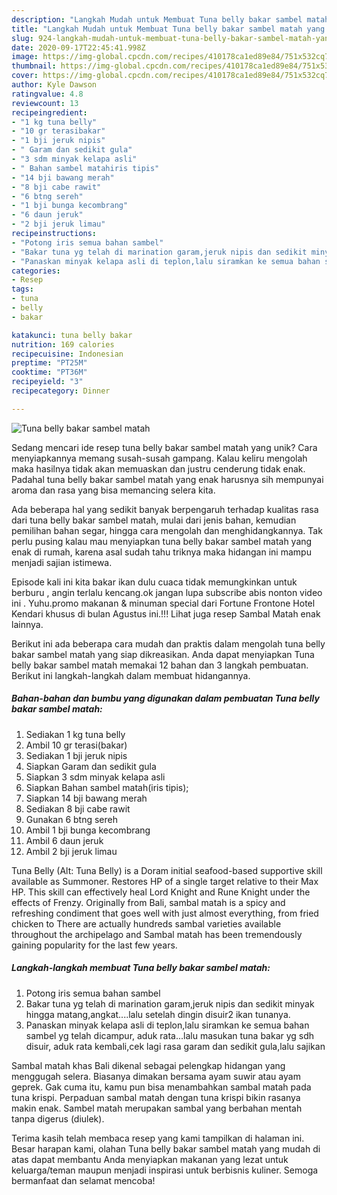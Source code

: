 ```yaml
---
description: "Langkah Mudah untuk Membuat Tuna belly bakar sambel matah yang Enak"
title: "Langkah Mudah untuk Membuat Tuna belly bakar sambel matah yang Enak"
slug: 924-langkah-mudah-untuk-membuat-tuna-belly-bakar-sambel-matah-yang-enak
date: 2020-09-17T22:45:41.998Z
image: https://img-global.cpcdn.com/recipes/410178ca1ed89e84/751x532cq70/tuna-belly-bakar-sambel-matah-foto-resep-utama.jpg
thumbnail: https://img-global.cpcdn.com/recipes/410178ca1ed89e84/751x532cq70/tuna-belly-bakar-sambel-matah-foto-resep-utama.jpg
cover: https://img-global.cpcdn.com/recipes/410178ca1ed89e84/751x532cq70/tuna-belly-bakar-sambel-matah-foto-resep-utama.jpg
author: Kyle Dawson
ratingvalue: 4.8
reviewcount: 13
recipeingredient:
- "1 kg tuna belly"
- "10 gr terasibakar"
- "1 bji jeruk nipis"
- " Garam dan sedikit gula"
- "3 sdm minyak kelapa asli"
- " Bahan sambel matahiris tipis"
- "14 bji bawang merah"
- "8 bji cabe rawit"
- "6 btng sereh"
- "1 bji bunga kecombrang"
- "6 daun jeruk"
- "2 bji jeruk limau"
recipeinstructions:
- "Potong iris semua bahan sambel"
- "Bakar tuna yg telah di marination garam,jeruk nipis dan sedikit minyak hingga matang,angkat....lalu setelah dingin disuir2 ikan tunanya."
- "Panaskan minyak kelapa asli di teplon,lalu siramkan ke semua bahan sambel yg telah dicampur, aduk rata...lalu masukan tuna bakar yg sdh disuir, aduk rata kembali,cek lagi rasa garam dan sedikit gula,lalu sajikan"
categories:
- Resep
tags:
- tuna
- belly
- bakar

katakunci: tuna belly bakar 
nutrition: 169 calories
recipecuisine: Indonesian
preptime: "PT25M"
cooktime: "PT36M"
recipeyield: "3"
recipecategory: Dinner

---
```



![Tuna belly bakar sambel matah](https://img-global.cpcdn.com/recipes/410178ca1ed89e84/751x532cq70/tuna-belly-bakar-sambel-matah-foto-resep-utama.jpg)

Sedang mencari ide resep tuna belly bakar sambel matah yang unik? Cara menyiapkannya memang susah-susah gampang. Kalau keliru mengolah maka hasilnya tidak akan memuaskan dan justru cenderung tidak enak. Padahal tuna belly bakar sambel matah yang enak harusnya sih mempunyai aroma dan rasa yang bisa memancing selera kita.

Ada beberapa hal yang sedikit banyak berpengaruh terhadap kualitas rasa dari tuna belly bakar sambel matah, mulai dari jenis bahan, kemudian pemilihan bahan segar, hingga cara mengolah dan menghidangkannya. Tak perlu pusing kalau mau menyiapkan tuna belly bakar sambel matah yang enak di rumah, karena asal sudah tahu triknya maka hidangan ini mampu menjadi sajian istimewa.

Episode kali ini kita bakar ikan dulu cuaca tidak memungkinkan untuk berburu , angin terlalu kencang.ok jangan lupa subscribe abis nonton video ini . Yuhu.promo makanan &amp; minuman special dari Fortune Frontone Hotel Kendari khusus di bulan Agustus ini.!!! Lihat juga resep Sambal Matah enak lainnya.


Berikut ini ada beberapa cara mudah dan praktis dalam mengolah tuna belly bakar sambel matah yang siap dikreasikan. Anda dapat menyiapkan Tuna belly bakar sambel matah memakai 12 bahan dan 3 langkah pembuatan. Berikut ini langkah-langkah dalam membuat hidangannya.

<!--inarticleads1-->

##### Bahan-bahan dan bumbu yang digunakan dalam pembuatan Tuna belly bakar sambel matah:

1. Sediakan 1 kg tuna belly
1. Ambil 10 gr terasi(bakar)
1. Sediakan 1 bji jeruk nipis
1. Siapkan  Garam dan sedikit gula
1. Siapkan 3 sdm minyak kelapa asli
1. Siapkan  Bahan sambel matah(iris tipis);
1. Siapkan 14 bji bawang merah
1. Sediakan 8 bji cabe rawit
1. Gunakan 6 btng sereh
1. Ambil 1 bji bunga kecombrang
1. Ambil 6 daun jeruk
1. Ambil 2 bji jeruk limau


Tuna Belly (Alt: Tuna Belly) is a Doram initial seafood-based supportive skill available as Summoner. Restores HP of a single target relative to their Max HP. This skill can effectively heal Lord Knight and Rune Knight under the effects of Frenzy. Originally from Bali, sambal matah is a spicy and refreshing condiment that goes well with just almost everything, from fried chicken to There are actually hundreds sambal varieties available throughout the archipelago and Sambal matah has been tremendously gaining popularity for the last few years. 

<!--inarticleads2-->

##### Langkah-langkah membuat Tuna belly bakar sambel matah:

1. Potong iris semua bahan sambel
1. Bakar tuna yg telah di marination garam,jeruk nipis dan sedikit minyak hingga matang,angkat....lalu setelah dingin disuir2 ikan tunanya.
1. Panaskan minyak kelapa asli di teplon,lalu siramkan ke semua bahan sambel yg telah dicampur, aduk rata...lalu masukan tuna bakar yg sdh disuir, aduk rata kembali,cek lagi rasa garam dan sedikit gula,lalu sajikan


Sambal matah khas Bali dikenal sebagai pelengkap hidangan yang menggugah selera. Biasanya dimakan bersama ayam suwir atau ayam geprek. Gak cuma itu, kamu pun bisa menambahkan sambal matah pada tuna krispi. Perpaduan sambal matah dengan tuna krispi bikin rasanya makin enak. Sambel matah merupakan sambal yang berbahan mentah tanpa digerus (diulek). 

Terima kasih telah membaca resep yang kami tampilkan di halaman ini. Besar harapan kami, olahan Tuna belly bakar sambel matah yang mudah di atas dapat membantu Anda menyiapkan makanan yang lezat untuk keluarga/teman maupun menjadi inspirasi untuk berbisnis kuliner. Semoga bermanfaat dan selamat mencoba!
